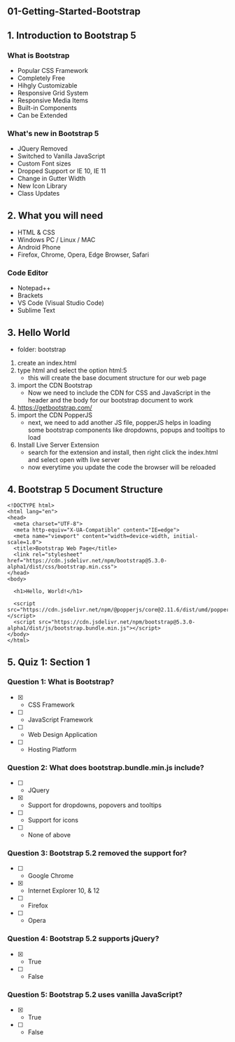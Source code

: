 ## 01-Getting-Started-Bootstrap

## 1. Introduction to Bootstrap 5

### What is Bootstrap
- Popular CSS Framework
- Completely Free
- Hihgly Customizable
- Responsive Grid System
- Responsive Media Items
- Built-in Components
- Can be Extended

### What's new in Bootstrap 5
- JQuery Removed
- Switched to Vanilla JavaScript
- Custom Font sizes
- Dropped Support or IE 10, IE 11
- Change in Gutter Width
- New Icon Library
- Class Updates

## 2. What you will need
- HTML & CSS
- Windows PC / Linux / MAC
- Android Phone
- Firefox, Chrome, Opera, Edge Browser, Safari

### Code Editor
- Notepad++
- Brackets
- VS Code (Visual Studio Code)
- Sublime Text

## 3. Hello World
- folder: bootstrap

1. create an index.html
2. type html and select the option html:5  
    - this will create the base document structure for our web page
3. import the CDN Bootstrap
    - Now we need to include the  CDN for CSS and JavaScript in the header and the body for our bootstrap document to work
4. https://getbootstrap.com/
5. import the CDN PopperJS
    - next, we need to add another JS file, popperJS helps in loading some bootstrap components like dropdowns, popups and tooltips to load
6. Install Live Server Extension
    - search for the extension and install, then right click the index.html and select open with live server
    - now everytime you update the code the browser will be reloaded

## 4. Bootstrap 5 Document Structure

```
<!DOCTYPE html>
<html lang="en">
<head>
  <meta charset="UTF-8">
  <meta http-equiv="X-UA-Compatible" content="IE=edge">
  <meta name="viewport" content="width=device-width, initial-scale=1.0">
  <title>Bootstrap Web Page</title>  
  <link rel="stylesheet" href="https://cdn.jsdelivr.net/npm/bootstrap@5.3.0-alpha1/dist/css/bootstrap.min.css">
</head>
<body>

  <h1>Hello, World!</h1>
   
  <script src="https://cdn.jsdelivr.net/npm/@popperjs/core@2.11.6/dist/umd/popper.min.js"></script>
  <script src="https://cdn.jsdelivr.net/npm/bootstrap@5.3.0-alpha1/dist/js/bootstrap.bundle.min.js"></script>
</body>
</html>
```

## 5. Quiz 1: Section 1

### Question 1: What is Bootstrap?
- [X] - CSS Framework
- [ ] - JavaScript Framework
- [ ] - Web Design Application
- [ ] - Hosting Platform

### Question 2: What does bootstrap.bundle.min.js include?
- [ ] - JQuery
- [X] - Support for dropdowns, popovers and tooltips
- [ ] - Support for icons
- [ ] - None of above

### Question 3: Bootstrap 5.2 removed the support for?
- [ ] - Google Chrome
- [X] - Internet Explorer 10, & 12
- [ ] - Firefox
- [ ] - Opera

### Question 4: Bootstrap 5.2 supports jQuery?
- [X] - True
- [ ] - False

### Question 5: Bootstrap 5.2 uses vanilla JavaScript?
- [X] - True
- [ ] - False

